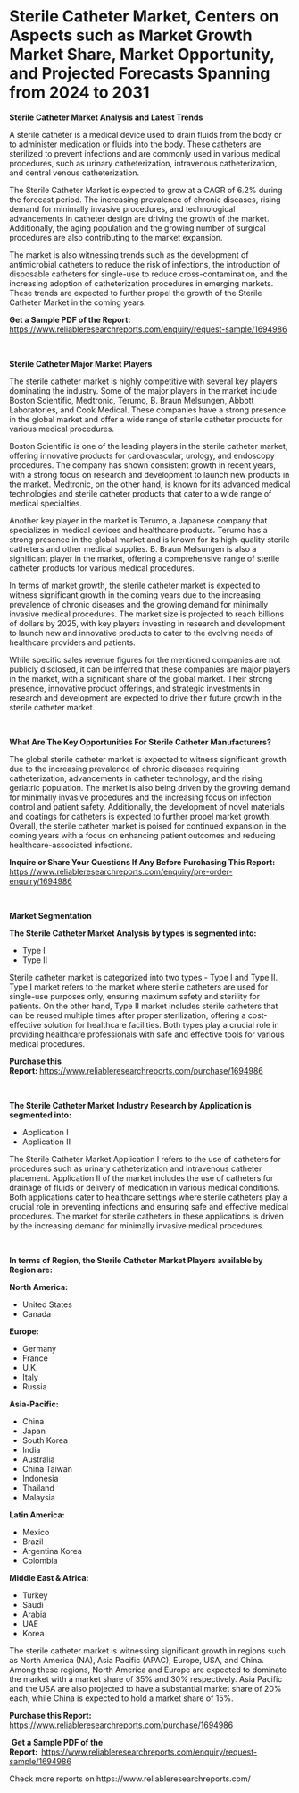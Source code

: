 <p><h1>Sterile Catheter Market, Centers on Aspects such as Market Growth Market Share, Market Opportunity, and Projected Forecasts Spanning from 2024 to 2031</h1></p><p><strong>Sterile Catheter Market Analysis and Latest Trends</strong></p>
<p><p>A sterile catheter is a medical device used to drain fluids from the body or to administer medication or fluids into the body. These catheters are sterilized to prevent infections and are commonly used in various medical procedures, such as urinary catheterization, intravenous catheterization, and central venous catheterization.</p><p>The Sterile Catheter Market is expected to grow at a CAGR of 6.2% during the forecast period. The increasing prevalence of chronic diseases, rising demand for minimally invasive procedures, and technological advancements in catheter design are driving the growth of the market. Additionally, the aging population and the growing number of surgical procedures are also contributing to the market expansion.</p><p>The market is also witnessing trends such as the development of antimicrobial catheters to reduce the risk of infections, the introduction of disposable catheters for single-use to reduce cross-contamination, and the increasing adoption of catheterization procedures in emerging markets. These trends are expected to further propel the growth of the Sterile Catheter Market in the coming years.</p></p>
<p><strong>Get a Sample PDF of the Report:&nbsp;</strong> <a href="https://www.reliableresearchreports.com/enquiry/request-sample/1694986">https://www.reliableresearchreports.com/enquiry/request-sample/1694986</a></p>
<p>&nbsp;</p>
<p><strong>Sterile Catheter Major Market Players</strong></p>
<p><p>The sterile catheter market is highly competitive with several key players dominating the industry. Some of the major players in the market include Boston Scientific, Medtronic, Terumo, B. Braun Melsungen, Abbott Laboratories, and Cook Medical. These companies have a strong presence in the global market and offer a wide range of sterile catheter products for various medical procedures.</p><p>Boston Scientific is one of the leading players in the sterile catheter market, offering innovative products for cardiovascular, urology, and endoscopy procedures. The company has shown consistent growth in recent years, with a strong focus on research and development to launch new products in the market. Medtronic, on the other hand, is known for its advanced medical technologies and sterile catheter products that cater to a wide range of medical specialties.</p><p>Another key player in the market is Terumo, a Japanese company that specializes in medical devices and healthcare products. Terumo has a strong presence in the global market and is known for its high-quality sterile catheters and other medical supplies. B. Braun Melsungen is also a significant player in the market, offering a comprehensive range of sterile catheter products for various medical procedures.</p><p>In terms of market growth, the sterile catheter market is expected to witness significant growth in the coming years due to the increasing prevalence of chronic diseases and the growing demand for minimally invasive medical procedures. The market size is projected to reach billions of dollars by 2025, with key players investing in research and development to launch new and innovative products to cater to the evolving needs of healthcare providers and patients.</p><p>While specific sales revenue figures for the mentioned companies are not publicly disclosed, it can be inferred that these companies are major players in the market, with a significant share of the global market. Their strong presence, innovative product offerings, and strategic investments in research and development are expected to drive their future growth in the sterile catheter market.</p></p>
<p>&nbsp;</p>
<p><strong>What Are The Key Opportunities For Sterile Catheter Manufacturers?</strong></p>
<p><p>The global sterile catheter market is expected to witness significant growth due to the increasing prevalence of chronic diseases requiring catheterization, advancements in catheter technology, and the rising geriatric population. The market is also being driven by the growing demand for minimally invasive procedures and the increasing focus on infection control and patient safety. Additionally, the development of novel materials and coatings for catheters is expected to further propel market growth. Overall, the sterile catheter market is poised for continued expansion in the coming years with a focus on enhancing patient outcomes and reducing healthcare-associated infections.</p></p>
<p><strong>Inquire or Share Your Questions If Any Before Purchasing This Report:</strong> <a href="https://www.reliableresearchreports.com/enquiry/pre-order-enquiry/1694986">https://www.reliableresearchreports.com/enquiry/pre-order-enquiry/1694986</a></p>
<p>&nbsp;</p>
<p><strong>Market Segmentation</strong></p>
<p><strong>The Sterile Catheter Market Analysis by types is segmented into:</strong></p>
<p><ul><li>Type I</li><li>Type II</li></ul></p>
<p><p>Sterile catheter market is categorized into two types - Type I and Type II. Type I market refers to the market where sterile catheters are used for single-use purposes only, ensuring maximum safety and sterility for patients. On the other hand, Type II market includes sterile catheters that can be reused multiple times after proper sterilization, offering a cost-effective solution for healthcare facilities. Both types play a crucial role in providing healthcare professionals with safe and effective tools for various medical procedures.</p></p>
<p><strong>Purchase this Report:&nbsp;</strong><a href="https://www.reliableresearchreports.com/purchase/1694986">https://www.reliableresearchreports.com/purchase/1694986</a></p>
<p>&nbsp;</p>
<p><strong>The Sterile Catheter Market Industry Research by Application is segmented into:</strong></p>
<p><ul><li>Application I</li><li>Application II</li></ul></p>
<p><p>The Sterile Catheter Market Application I refers to the use of catheters for procedures such as urinary catheterization and intravenous catheter placement. Application II of the market includes the use of catheters for drainage of fluids or delivery of medication in various medical conditions. Both applications cater to healthcare settings where sterile catheters play a crucial role in preventing infections and ensuring safe and effective medical procedures. The market for sterile catheters in these applications is driven by the increasing demand for minimally invasive medical procedures.</p></p>
<p>&nbsp;</p>
<p><strong>In terms of Region, the Sterile Catheter Market Players available by Region are:</strong></p>
<p>
    <p> <strong> North America: </strong>
        <ul>
            <li>United States</li>
            <li>Canada</li>
        </ul>
        </p> 
    <p> <strong> Europe: </strong>
        <ul>
            <li>Germany</li>
            <li>France</li>
            <li>U.K.</li>
            <li>Italy</li>
            <li>Russia</li>
        </ul>
        </p> 
    <p> <strong> Asia-Pacific: </strong>
        <ul>
            <li>China</li>
            <li>Japan</li>
            <li>South Korea</li>
            <li>India</li>
            <li>Australia</li>
            <li>China Taiwan</li>
            <li>Indonesia</li>
            <li>Thailand</li>
            <li>Malaysia</li>
        </ul>
        </p> 
    <p> <strong> Latin America: </strong>
        <ul>
            <li>Mexico</li>
            <li>Brazil</li>
            <li>Argentina Korea</li>
            <li>Colombia</li>
        </ul>
        </p> 
    <p> <strong> Middle East & Africa: </strong>
        <ul>
            <li>Turkey</li>
            <li>Saudi</li>
            <li>Arabia</li>
            <li>UAE</li>
            <li>Korea</li>
        </ul>
    </p>
    </p>
<p><p>The sterile catheter market is witnessing significant growth in regions such as North America (NA), Asia Pacific (APAC), Europe, USA, and China. Among these regions, North America and Europe are expected to dominate the market with a market share of 35% and 30% respectively. Asia Pacific and the USA are also projected to have a substantial market share of 20% each, while China is expected to hold a market share of 15%.</p></p>
<p><strong>Purchase this Report: </strong><a href="https://www.reliableresearchreports.com/purchase/1694986">https://www.reliableresearchreports.com/purchase/1694986</a></p>
<p>&nbsp;<strong>Get a Sample PDF of the Report:&nbsp;&nbsp;</strong><a href="https://www.reliableresearchreports.com/enquiry/request-sample/1694986">https://www.reliableresearchreports.com/enquiry/request-sample/1694986</a></p>
<p><strong></strong></p>
<p>Check more reports on https://www.reliableresearchreports.com/</p>